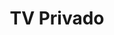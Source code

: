 ---
title: TV Privado
layout: negocio
slogan: Programacion premium
web: https://privadotv.com/
categoria: Servicios
imagenes: ["/assets/img/directorio/privado-tv.webp"]
direccion:
estado: Baja California
municipio: Rosarito
codigo: 22700
latitude: 
longitude: 
telefono: +1 619 777 17 86
cocina:
rango: $$
facebook:
instagram: 
whatsapp:
horariodeservicio: Lunes a Domingo 24 hrs
descripcion: Servicio IPTV Latino 
---